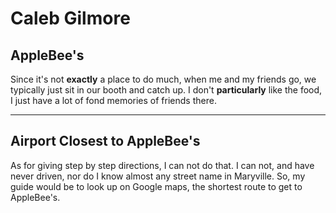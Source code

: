 # Caleb Gilmore

## AppleBee's

Since it's not **exactly** a place to do much, when me and my friends go, we typically just sit in our booth and catch up. I don't **particularly** like the food, I just have a lot of fond memories of friends there. 

---

## Airport Closest to AppleBee's

As for giving step by step directions, I can not do that. I can not, and have never driven, nor do I know almost any street name in Maryville. So, my guide would be to look up on Google maps, the shortest route to get to AppleBee's.